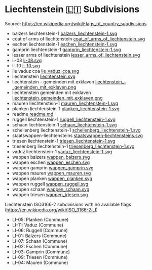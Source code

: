 # Liechtenstein 🇱🇮 Subdivisions

Source: https://en.wikipedia.org/wiki/Flags_of_country_subdivisions

* balzers liechtenstein-1 [balzers_liechtenstein-1.svg](https://github.com/amckenna41/iso3166-flag-icons/blob/main/iso3166-2-icons/LI/balzers_liechtenstein-1.svg)
* coat of arms of liechtenstein [coat_of_arms_of_liechtenstein.svg](https://github.com/amckenna41/iso3166-flag-icons/blob/main/iso3166-2-icons/LI/coat_of_arms_of_liechtenstein.svg)
* eschen liechtenstein-1 [eschen_liechtenstein-1.svg](https://github.com/amckenna41/iso3166-flag-icons/blob/main/iso3166-2-icons/LI/eschen_liechtenstein-1.svg)
* gamprin liechtenstein-1 [gamprin_liechtenstein-1.svg](https://github.com/amckenna41/iso3166-flag-icons/blob/main/iso3166-2-icons/LI/gamprin_liechtenstein-1.svg)
* lesser arms of liechtenstein [lesser_arms_of_liechtenstein.svg](https://github.com/amckenna41/iso3166-flag-icons/blob/main/iso3166-2-icons/LI/lesser_arms_of_liechtenstein.svg)
* li-08 [li-08.svg](https://github.com/amckenna41/iso3166-flag-icons/blob/main/iso3166-2-icons/LI/li-08.svg)
* li-10 [li-10.svg](https://github.com/amckenna41/iso3166-flag-icons/blob/main/iso3166-2-icons/LI/li-10.svg)
* lie vaduz coa [lie_vaduz_coa.svg](https://github.com/amckenna41/iso3166-flag-icons/blob/main/iso3166-2-icons/LI/lie_vaduz_coa.svg)
* liechtenstein [liechtenstein.svg](https://github.com/amckenna41/iso3166-flag-icons/blob/main/iso3166-2-icons/LI/liechtenstein.svg)
* liechtenstein - gemeinden mit exklaven [liechtenstein_-_gemeinden_mit_exklaven.png](https://github.com/amckenna41/iso3166-flag-icons/blob/main/iso3166-2-icons/LI/liechtenstein_-_gemeinden_mit_exklaven.png)
* liechtenstein gemeinden mit exklaven [liechtenstein_gemeinden_mit_exklaven.png](https://github.com/amckenna41/iso3166-flag-icons/blob/main/iso3166-2-icons/LI/liechtenstein_gemeinden_mit_exklaven.png)
* mauren liechtenstein-1 [mauren_liechtenstein-1.svg](https://github.com/amckenna41/iso3166-flag-icons/blob/main/iso3166-2-icons/LI/mauren_liechtenstein-1.svg)
* planken liechtenstein-1 [planken_liechtenstein-1.svg](https://github.com/amckenna41/iso3166-flag-icons/blob/main/iso3166-2-icons/LI/planken_liechtenstein-1.svg)
* readme [readme.md](https://github.com/amckenna41/iso3166-flag-icons/blob/main/iso3166-2-icons/LI/readme.md)
* ruggell liechtenstein-1 [ruggell_liechtenstein-1.svg](https://github.com/amckenna41/iso3166-flag-icons/blob/main/iso3166-2-icons/LI/ruggell_liechtenstein-1.svg)
* schaan liechtenstein-1 [schaan_liechtenstein-1.svg](https://github.com/amckenna41/iso3166-flag-icons/blob/main/iso3166-2-icons/LI/schaan_liechtenstein-1.svg)
* schellenberg liechtenstein-1 [schellenberg_liechtenstein-1.svg](https://github.com/amckenna41/iso3166-flag-icons/blob/main/iso3166-2-icons/LI/schellenberg_liechtenstein-1.svg)
* staatswappen-liechtensteins [staatswappen-liechtensteins.svg](https://github.com/amckenna41/iso3166-flag-icons/blob/main/iso3166-2-icons/LI/staatswappen-liechtensteins.svg)
* triesen liechtenstein-1 [triesen_liechtenstein-1.svg](https://github.com/amckenna41/iso3166-flag-icons/blob/main/iso3166-2-icons/LI/triesen_liechtenstein-1.svg)
* triesenberg liechtenstein-1 [triesenberg_liechtenstein-1.svg](https://github.com/amckenna41/iso3166-flag-icons/blob/main/iso3166-2-icons/LI/triesenberg_liechtenstein-1.svg)
* vaduz liechtenstein-1 [vaduz_liechtenstein-1.svg](https://github.com/amckenna41/iso3166-flag-icons/blob/main/iso3166-2-icons/LI/vaduz_liechtenstein-1.svg)
* wappen balzers [wappen_balzers.svg](https://github.com/amckenna41/iso3166-flag-icons/blob/main/iso3166-2-icons/LI/wappen_balzers.svg)
* wappen eschen [wappen_eschen.svg](https://github.com/amckenna41/iso3166-flag-icons/blob/main/iso3166-2-icons/LI/wappen_eschen.svg)
* wappen gamprin [wappen_gamprin.svg](https://github.com/amckenna41/iso3166-flag-icons/blob/main/iso3166-2-icons/LI/wappen_gamprin.svg)
* wappen mauren [wappen_mauren.svg](https://github.com/amckenna41/iso3166-flag-icons/blob/main/iso3166-2-icons/LI/wappen_mauren.svg)
* wappen planken [wappen_planken.svg](https://github.com/amckenna41/iso3166-flag-icons/blob/main/iso3166-2-icons/LI/wappen_planken.svg)
* wappen ruggell [wappen_ruggell.svg](https://github.com/amckenna41/iso3166-flag-icons/blob/main/iso3166-2-icons/LI/wappen_ruggell.svg)
* wappen schaan [wappen_schaan.svg](https://github.com/amckenna41/iso3166-flag-icons/blob/main/iso3166-2-icons/LI/wappen_schaan.svg)
* wappen triesen [wappen_triesen.svg](https://github.com/amckenna41/iso3166-flag-icons/blob/main/iso3166-2-icons/LI/wappen_triesen.svg)

Liechtenstein ISO3166-2 subdivisions with no available flags (https://en.wikipedia.org/wiki/ISO_3166-2:LI)

* LI-05: Planken (Commune)
* LI-11: Vaduz (Commune)
* LI-06: Ruggell (Commune)
* LI-01: Balzers (Commune)
* LI-07: Schaan (Commune)
* LI-02: Eschen (Commune)
* LI-03: Gamprin (Commune)
* LI-09: Triesen (Commune)
* LI-04: Mauren (Commune)